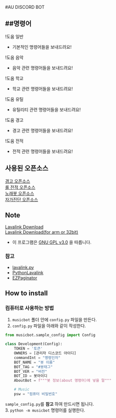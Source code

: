 #AU DISCORD BOT

##명령어
--
!도움 일반
- 기본적인 명령어들을 보내드려요!

!도움 음악
- 음악 관련 명령어들을 보내드려요!

!도움 학교
- 학교 관련 명령어들을 보내드려요!

!도움 유틸
- 유틸리티 관련 명령어들을 보내드려요!

!도움 경고
- 경고 관련 명령어들을 보내드려요!

!도움 전적
- 전적 관련 명령어들을 보내드려요!

## 사용된 오픈소스
[경고 오픈소스](https://github.com/Team-EG/j-bot-old)<br>
[롤 전적 오픈소스](https://github.com/J-hoplin1/League-Of-Legend-Search-Bot)<br>
[노래봇 오픈소스](https://github.com/NewPremium/Toaru-kagaku-no-music-bot)<br>
[자가진단 오픈소스](https://github.com/331leo/hcskr_python)

## Note

[Lavalink Download](https://github.com/Frederikam/Lavalink/releases)<br>
[Lavalink Download(for arm or 32bit)](https://github.com/Cog-Creators/Lavalink-Jars/releases)

* 이 프로그램은 [GNU GPL v3.0](https://www.gnu.org/licenses/gpl-3.0.html) 을 따릅니다.

### 참고

* [lavalink.py](https://github.com/Devoxin/Lavalink.py)
* [PythonLavalink](https://github.com/fxrcha/PythonLavalink)
* [EZPaginator](https://github.com/khk4912/EZPaginator)

## How to install

### 컴퓨터로 사용하는 방법

1. `musicbot` 폴더 안에 `config.py` 파일을 만든다.
2. `config.py` 파일을 아래와 같이 작성한다.
```python
from musicbot.sample_config import Config

class Development(Config):
    TOKEN = '토큰'
    OWNERS = [관리자 디스코드 아이디]
    commandInt = "명령인자"
    BOT_NAME = "봇 이름"
    BOT_TAG = "#봇태그"
    BOT_VER = "버전"
    BOT_ID = 봇아이디
    AboutBot = f"""봇 정보(about 명령어)에 넣을 말"""

    # Music
    psw = "컴퓨터 비밀번호"
```
`sample_config.py`를 **참고** 하여 만드시면 됩니다.<br>
3. `python -m musicbot` 명령어를 실행한다.
